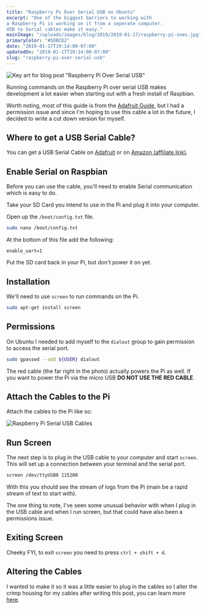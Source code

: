 ```yaml
---
title: "Raspberry Pi Over Serial USB on Ubuntu"
excerpt: "One of the biggest barriers to working with
a Raspberry Pi is working on it from a seperate computer. 
USB to Serial cables make it easy."
mainImage: "/uploads/images/blog/2019/2019-01-17/raspberry-pi-snes.jpg"
primaryColor: "#5DBCD2"
date: "2019-01-17T19:14:00-07:00"
updatedOn: "2019-01-17T19:14:00-07:00"
slug: "raspberry-pi-over-serial-usb"
---
```

![Key art for blog post "Raspberry Pi Over Serial USB"](/uploads/images/blog/2019/2019-01-17/raspberry-pi-snes.jpg)

Running commands on the Raspberry Pi over serial USB makes 
development a lot easier when starting out with a 
fresh install of Raspbian.

Worth noting, most of this guide is from the
[Adafruit Guide](https://learn.adafruit.com/adafruits-raspberry-pi-lesson-5-using-a-console-cable/overview), 
but I had a permission issue and since I'm hoping to use
this cable a lot in the future, I decided to write a
cut down version for myself.

## Where to get a USB Serial Cable?

You can get a USB Serial Cable on [Adafruit](https://www.adafruit.com/product/954) or on [Amazon (affiliate link)](https://amzn.to/2syODDR).

## Enable Serial on Raspbian

Before you can use the cable, you'll need to enable Serial
communication which is easy to do.

Take your SD Card you intend to use in the Pi and plug
it into your computer.

Open up the `/boot/config.txt` file.

```bash
sudo nano /boot/config.txt
```

At the bottom of this file add the following:

```
enable_uart=1
```

Put the SD card back in your Pi, but don't power
it on yet.

## Installation

We'll need to use `screen` to run commands on the Pi.

```bash
sudo apt-get install screen
```

## Permissions

On Ubuntu I needed to add myself to the `dialout` group
to gain permission to access the serial port. 

```bash
sudo gpasswd --add ${USER} dialout
```

The red cable (the far right in the photo) actually
powers the Pi as well. If you want to power the Pi
via the micro USB **DO NOT USE THE RED CABLE**.

## Attach the Cables to the Pi

Attach the cables to the Pi like so:

![Raspberry Pi Serial USB Cables](/uploads/images/blog/2019/2019-01-17/serial-connections.jpg)

## Run Screen

The next step is to plug in the USB cable to your computer
and start `screen`.  This will set up a connection 
between your terminal and the serial port.

```bash
screen /dev/ttyUSB0 115200
```

With this you should see the stream of logs from the 
Pi (main be a rapid stream of text to start with).

The one thing to note, I've seen some unusual behavior
with when I plug in the USB cable and when I run screen,
but that could have also been a permissions issue.

## Exiting Screen

Cheeky FYI, to exit `screen` you need to press `ctrl + shift + d`.

## Altering the Cables

I wanted to make it so it was a little easier to plug in the cables
so I alter the crimp housing for my cables after writing this post,
you can learn more [here](/blog/2019/01/18/crimp-housing-for-makers).